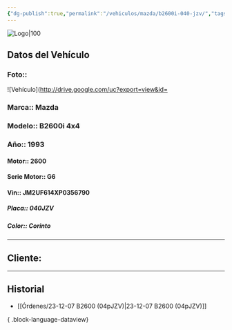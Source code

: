 ```yaml
---
{"dg-publish":true,"permalink":"/vehiculos/mazda/b2600i-040-jzv/","tags":["Mazda"]}
---
```


![Logo|100](http://drive.google.com/uc?export=view&id=137fl3TIZ0-PU8b-Pt0bsjclwHub_u78G)

## Datos del Vehículo 
### Foto:: 
![Vehículo](http://drive.google.com/uc?export=view&id=

### Marca:: Mazda 
### Modelo:: B2600i 4x4
### Año:: 1993
#### Motor:: 2600
#### Serie Motor:: G6
#### Vin:: JM2UF614XP0356790
##### Placa:: 040JZV
##### Color:: Corinto
---

## Cliente:



---

## Historial

- [[Órdenes/23-12-07 B2600 (04pJZV)\|23-12-07 B2600 (04pJZV)]]

{ .block-language-dataview} 